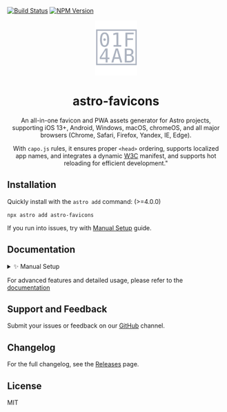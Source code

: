[![Build Status](https://github.com/ACP-CODE/astro-favicons/actions/workflows/ci.yaml/badge.svg?style=flat-square)](https://github.com/ACP-CODE/astro-favicons/actions/workflows/ci.yaml)
[![NPM Version](https://img.shields.io/npm/v/astro-favicons)](https://www.npmjs.com/package/astro-favicons)

<div align="center">
  
<img height="128" alt="" src="./assets/logo.svg">

# astro-favicons

An all-in-one favicon and PWA assets generator for Astro projects, <br>
supporting iOS 13+, Android, Windows, macOS, chromeOS, and all major browsers (Chrome, Safari, Firefox, Yandex, IE, Edge).

With `capo.js` rules, it ensures proper `<head>` ordering, supports localized app names, and integrates a dynamic [W3C](https://www.w3.org/TR/appmanifest/#x_localized-members) manifest, and supports hot reloading for efficient development."

</div>

## Installation

Quickly install with the `astro add` command: (>=4.0.0)

```shell
npx astro add astro-favicons
```

If you run into issues, try with [Manual Setup](#1-install-and-configure) guide.

## Documentation

<details><summary>✨ Manual Setup</summary>

### 1. Install and Configure

- **Step 1**: To install manually, run:

  ```shell
  npm install astro-svgs
  ```

- **Step 2**: Add the integration to your Astro config file (`astro.config.*`):

```ts
// @ts-check
import { defineConfig } from "astro/config";
import favicons from "astro-favicons";

export default defineConfig({
  integrations: [favicons()],
});
```

- **Step 3**: Place the `favicon.svg` file in the `public` folder:

  ```plaintext
  /
  ├── public/
  │   └── favicon.svg
  ├── src/
  │   └── pages/
  │       └── index.astro
  └── astro.config.mjs
  ```

### 2. Development

Start the server with `npm run dev`, You can access the all generated assets, such as `http://localhost:4321/manifest.webmanifest`.

By default, `astro-favicons` will insert 20 HTML tags into all pages, including the `default404` page:

<details>
<summary>20 HTML Tags</summary>

```html
<link rel="manifest" href="/manifest.webmanifest" />
<meta name="mobile-web-app-capable" content="yes" />
<meta name="theme-color" media="(prefers-color-scheme: light)" content="#fff" />
<meta name="theme-color" media="(prefers-color-scheme: dark)" content="#000" />
<meta name="application-name" content="Astro Favicons" />
<link rel="apple-touch-icon" sizes="180x180" href="/apple-touch-icon.png" />
<link rel="apple-touch-icon" sizes="180x180" href="/apple-touch-icon-precomposed.png"/>
<link rel="mask-icon" href="/safari-pinned-tab.svg" color="#fff" />
<meta name="apple-mobile-web-app-capable" content="yes" />
<meta name="apple-mobile-web-app-status-bar-style" content="black-translucent"/>
<meta name="apple-mobile-web-app-title" content="Astro Favicons" />
<link rel="icon" type="image/x-icon" href="/favicon.ico" />
<link rel="icon" type="image/png" sizes="16x16" href="/favicon-16x16.png" />
<link rel="icon" type="image/png" sizes="32x32" href="/favicon-32x32.png" />
<link rel="icon" type="image/png" sizes="48x48" href="/favicon-48x48.png" />
<link rel="icon" type="image/svg+xml" href="/favicon.svg" />
<meta name="msapplication-TileColor" content="#fff" />
<meta name="msapplication-TileImage" content="/mstile-144x144.png" />
<meta name="msapplication-config" content="/browserconfig.xml" />
<link rel="yandex-tableau-widget" href="/yandex-browser-manifest.json" />
```

</details>

> - **`Localized`** (requires `name_localized` configuration).
> - **`Capo.js`** rule is enabled by default. If you don't want `<head>` tags to be ordered automatically, you can disable it by setting the relevant option to `false`.

### 3. Build

Build the project by running `npm run build`. By default, 3 files and 16 images will be built through `emitFile` of vite.

```shell
17:57:14 [vite] dist/yandex-browser-manifest.json       0.15 kB │ gzip: 0.13 kB
17:57:14 [vite] dist/browserconfig.xml                  0.37 kB │ gzip: 0.19 kB
17:57:14 [vite] dist/favicon-16x16.png                  0.38 kB
17:57:14 [vite] dist/manifest.webmanifest               0.56 kB
17:57:14 [vite] dist/favicon-32x32.png                  0.77 kB
17:57:14 [vite] dist/favicon-48x48.png                  1.17 kB
17:57:14 [vite] dist/safari-pinned-tab.svg              1.24 kB │ gzip: 0.57 kB
17:57:14 [vite] dist/favicon.svg                        1.24 kB │ gzip: 0.57 kB
17:57:14 [vite] dist/yandex-browser-50x50.png           1.24 kB
17:57:14 [vite] dist/mstile-70x70.png                   1.76 kB
17:57:14 [vite] dist/mstile-144x144.png                 3.84 kB
17:57:14 [vite] dist/mstile-150x150.png                 3.96 kB
17:57:14 [vite] dist/mstile-310x150.png                 4.26 kB
17:57:14 [vite] dist/apple-touch-icon.png               4.97 kB
17:57:14 [vite] dist/apple-touch-icon-precomposed.png   4.97 kB
17:57:14 [vite] dist/android-chrome-192x192.png         5.00 kB
17:57:14 [vite] dist/mstile-310x310.png                 8.40 kB
17:57:14 [vite] dist/_app/sprite.4e5ea5e2.svg          10.83 kB │ gzip: 4.15 kB
17:57:14 [vite] dist/android-chrome-512x512.png        14.99 kB
17:57:14 [vite] dist/favicon.ico                       33.31 kB
```

> The output directory is determined by the `output.assetsPrefix` option in the integration configuration.

To generate additional resources, refer to the following configuration. This will output more than 71 assets (3 files, 68 images) and 65 HTML tags during the build process:

```ts
// @ts-check
import { defineConfig } from "astro/config";
import pwaset from "@pwaset/astro";
import { readFile } from "fs/promises";

export default defineConfig({
  i18n: {
    defaultLocale: "zh-CN",
    locales: ["zh-CN", "en", "ar"],
  },
  integrations: [
    favicons({
      input: {
        favicons: [
          "public/favicon.svg",
          await readFile("src/assets/pixel.png"),
        ], // select best source image by its size
        // ...
        // MoreOptions: Specify sources for other platforms as needed.
      },
      name: "twitter",
      name_localized: {
        "zh-CN": "推特",
        ar: {
          value: "ضحك على نحو نصف مكبوت",
          dir: "rtl",
          lang: "ar",
        },
      },
      short_name: "x",
      manifest: {},
      icons: {
        favicons: true,
        android: true,
        appleIcon: true,
        appleStartup: true,
        windows: true,
        yandex: true,
      },
      pixel_art: true,
      manifestMaskable: false,
      shortcuts: {},
      screenshots: {},
      output: {
        images: true,
        files: true,
        html: true,
        assetPrefix: "/"
      }
      //...
      // MoreOptions: Other options unrelated to resource generation.
      capo: true,
    }),
  ],
});
```

> It may look complex, but with with enhanced **JSDoc** support, you'll master it quickly.

</details>

For advanced features and detailed usage, please refer to the [documentation]()

## Support and Feedback

Submit your issues or feedback on our [GitHub](https://github.com/withpwa/astro/issues) channel.

## Changelog

For the full changelog, see the [Releases](https://github.com/ACP-CODE/astro-favicons/releases/) page.

## License

MIT
